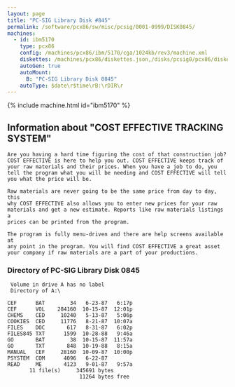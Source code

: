 ```yaml
---
layout: page
title: "PC-SIG Library Disk #845"
permalink: /software/pcx86/sw/misc/pcsig/0001-0999/DISK0845/
machines:
  - id: ibm5170
    type: pcx86
    config: /machines/pcx86/ibm/5170/cga/1024kb/rev3/machine.xml
    diskettes: /machines/pcx86/diskettes.json,/disks/pcsig0/pcx86/diskettes.json
    autoGen: true
    autoMount:
      B: "PC-SIG Library Disk 0845"
    autoType: $date\r$time\rB:\rDIR\r
---
```


{% include machine.html id="ibm5170" %}

## Information about "COST EFFECTIVE TRACKING SYSTEM"

    Are you having a hard time figuring the cost of that construction job?
    COST EFFECTIVE is here to help you out. COST EFFECTIVE keeps track of
    your raw materials and their prices. When you have a job to do, you
    tell the program what you will be needing and COST EFFECTIVE will tell
    you what the price will be.
    
    Raw materials are never going to be the same price from day to day, this
    why COST EFFECTIVE also allows you to enter new prices for your raw
    materials and get a new estimate. Reports like raw materials listings a
    prices can be printed from the program.
    
    The program is fully menu-driven and there are help screens available at
    any point in the program. You will find COST EFFECTIVE a great asset
    your company if raw materials are a part of your productions.

### Directory of PC-SIG Library Disk 0845

     Volume in drive A has no label
     Directory of A:\

    CEF      BAT        34   6-23-87   6:17p
    CEF      VOL    284160  10-15-87  12:01p
    CHEMS    CED     10240   5-13-87   5:06p
    COOKIES  CED     11776   8-21-87  10:07a
    FILES    DOC       617   8-31-87   6:02p
    FILES845 TXT      1599  10-28-88   9:46a
    GO       BAT        38  10-15-87  11:57a
    GO       TXT       848  10-19-88   8:15a
    MANUAL   CEF     28160  10-09-87  10:00p
    PSYSTEM  COM      4096   6-22-87
    READ     ME       4123   9-01-87   9:57a
           11 file(s)     345691 bytes
                           11264 bytes free
